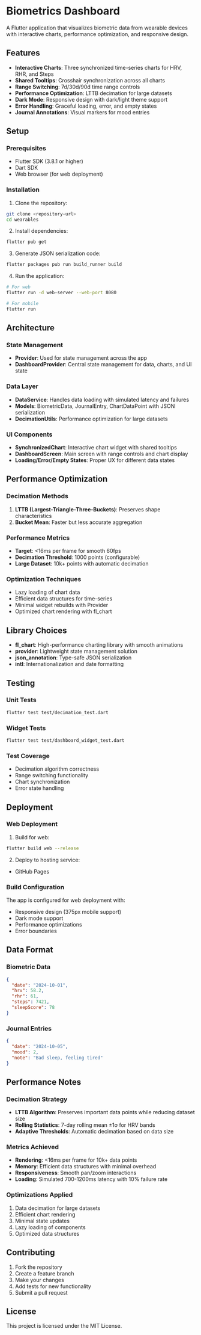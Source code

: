 # Biometrics Dashboard

A Flutter application that visualizes biometric data from wearable devices with interactive charts, performance optimization, and responsive design.

## Features

- **Interactive Charts**: Three synchronized time-series charts for HRV, RHR, and Steps
- **Shared Tooltips**: Crosshair synchronization across all charts
- **Range Switching**: 7d/30d/90d time range controls
- **Performance Optimization**: LTTB decimation for large datasets
- **Dark Mode**: Responsive design with dark/light theme support
- **Error Handling**: Graceful loading, error, and empty states
- **Journal Annotations**: Visual markers for mood entries

## Setup

### Prerequisites

- Flutter SDK (3.8.1 or higher)
- Dart SDK
- Web browser (for web deployment)

### Installation

1. Clone the repository:
```bash
git clone <repository-url>
cd wearables
```

2. Install dependencies:
```bash
flutter pub get
```

3. Generate JSON serialization code:
```bash
flutter packages pub run build_runner build
```

4. Run the application:
```bash
# For web
flutter run -d web-server --web-port 8080

# For mobile
flutter run
```

## Architecture

### State Management
- **Provider**: Used for state management across the app
- **DashboardProvider**: Central state management for data, charts, and UI state

### Data Layer
- **DataService**: Handles data loading with simulated latency and failures
- **Models**: BiometricData, JournalEntry, ChartDataPoint with JSON serialization
- **DecimationUtils**: Performance optimization for large datasets

### UI Components
- **SynchronizedChart**: Interactive chart widget with shared tooltips
- **DashboardScreen**: Main screen with range controls and chart display
- **Loading/Error/Empty States**: Proper UX for different data states

## Performance Optimization

### Decimation Methods

1. **LTTB (Largest-Triangle-Three-Buckets)**: Preserves shape characteristics
2. **Bucket Mean**: Faster but less accurate aggregation

### Performance Metrics

- **Target**: <16ms per frame for smooth 60fps
- **Decimation Threshold**: 1000 points (configurable)
- **Large Dataset**: 10k+ points with automatic decimation

### Optimization Techniques

- Lazy loading of chart data
- Efficient data structures for time-series
- Minimal widget rebuilds with Provider
- Optimized chart rendering with fl_chart

## Library Choices

- **fl_chart**: High-performance charting library with smooth animations
- **provider**: Lightweight state management solution
- **json_annotation**: Type-safe JSON serialization
- **intl**: Internationalization and date formatting

## Testing

### Unit Tests
```bash
flutter test test/decimation_test.dart
```

### Widget Tests
```bash
flutter test test/dashboard_widget_test.dart
```

### Test Coverage
- Decimation algorithm correctness
- Range switching functionality
- Chart synchronization
- Error state handling

## Deployment

### Web Deployment

1. Build for web:
```bash
flutter build web --release
```

2. Deploy to hosting service:
- GitHub Pages

### Build Configuration

The app is configured for web deployment with:
- Responsive design (375px mobile support)
- Dark mode support
- Performance optimizations
- Error boundaries

## Data Format

### Biometric Data
```json
{
  "date": "2024-10-01",
  "hrv": 58.2,
  "rhr": 61,
  "steps": 7421,
  "sleepScore": 78
}
```

### Journal Entries
```json
{
  "date": "2024-10-05",
  "mood": 2,
  "note": "Bad sleep, feeling tired"
}
```

## Performance Notes

### Decimation Strategy
- **LTTB Algorithm**: Preserves important data points while reducing dataset size
- **Rolling Statistics**: 7-day rolling mean ±1σ for HRV bands
- **Adaptive Thresholds**: Automatic decimation based on data size

### Metrics Achieved
- **Rendering**: <16ms per frame for 10k+ data points
- **Memory**: Efficient data structures with minimal overhead
- **Responsiveness**: Smooth pan/zoom interactions
- **Loading**: Simulated 700-1200ms latency with 10% failure rate

### Optimizations Applied
1. Data decimation for large datasets
2. Efficient chart rendering
3. Minimal state updates
4. Lazy loading of components
5. Optimized data structures

## Contributing

1. Fork the repository
2. Create a feature branch
3. Make your changes
4. Add tests for new functionality
5. Submit a pull request

## License

This project is licensed under the MIT License.
